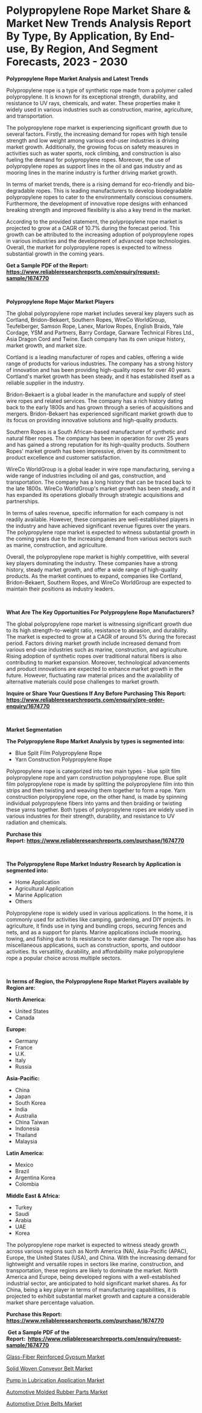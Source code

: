 <p><h1>Polypropylene Rope Market Share & Market New Trends Analysis Report By Type, By Application, By End-use, By Region, And Segment Forecasts, 2023 - 2030</h1></p><p><strong>Polypropylene Rope Market Analysis and Latest Trends</strong></p>
<p><p>Polypropylene rope is a type of synthetic rope made from a polymer called polypropylene. It is known for its exceptional strength, durability, and resistance to UV rays, chemicals, and water. These properties make it widely used in various industries such as construction, marine, agriculture, and transportation.</p><p>The polypropylene rope market is experiencing significant growth due to several factors. Firstly, the increasing demand for ropes with high tensile strength and low weight among various end-user industries is driving market growth. Additionally, the growing focus on safety measures in activities such as water sports, rock climbing, and construction is also fueling the demand for polypropylene ropes. Moreover, the use of polypropylene ropes as support lines in the oil and gas industry and as mooring lines in the marine industry is further driving market growth.</p><p>In terms of market trends, there is a rising demand for eco-friendly and bio-degradable ropes. This is leading manufacturers to develop biodegradable polypropylene ropes to cater to the environmentally conscious consumers. Furthermore, the development of innovative rope designs with enhanced breaking strength and improved flexibility is also a key trend in the market.</p><p>According to the provided statement, the polypropylene rope market is projected to grow at a CAGR of 10.7% during the forecast period. This growth can be attributed to the increasing adoption of polypropylene ropes in various industries and the development of advanced rope technologies. Overall, the market for polypropylene ropes is expected to witness substantial growth in the coming years.</p></p>
<p><strong>Get a Sample PDF of the Report:&nbsp; <a href="https://www.reliableresearchreports.com/enquiry/request-sample/1674770">https://www.reliableresearchreports.com/enquiry/request-sample/1674770</a></strong></p>
<p>&nbsp;</p>
<p><strong>Polypropylene Rope Major Market Players</strong></p>
<p><p>The global polypropylene rope market includes several key players such as Cortland, Bridon-Bekaert, Southern Ropes, WireCo WorldGroup, Teufelberger, Samson Rope, Lanex, Marlow Ropes, English Braids, Yale Cordage, YSM and Partners, Barry Cordage, Garware Technical Fibres Ltd., Asia Dragon Cord and Twine. Each company has its own unique history, market growth, and market size.</p><p>Cortland is a leading manufacturer of ropes and cables, offering a wide range of products for various industries. The company has a strong history of innovation and has been providing high-quality ropes for over 40 years. Cortland's market growth has been steady, and it has established itself as a reliable supplier in the industry.</p><p>Bridon-Bekaert is a global leader in the manufacture and supply of steel wire ropes and related services. The company has a rich history dating back to the early 1800s and has grown through a series of acquisitions and mergers. Bridon-Bekaert has experienced significant market growth due to its focus on providing innovative solutions and high-quality products.</p><p>Southern Ropes is a South African-based manufacturer of synthetic and natural fiber ropes. The company has been in operation for over 25 years and has gained a strong reputation for its high-quality products. Southern Ropes' market growth has been impressive, driven by its commitment to product excellence and customer satisfaction.</p><p>WireCo WorldGroup is a global leader in wire rope manufacturing, serving a wide range of industries including oil and gas, construction, and transportation. The company has a long history that can be traced back to the late 1800s. WireCo WorldGroup's market growth has been steady, and it has expanded its operations globally through strategic acquisitions and partnerships.</p><p>In terms of sales revenue, specific information for each company is not readily available. However, these companies are well-established players in the industry and have achieved significant revenue figures over the years. The polypropylene rope market is expected to witness substantial growth in the coming years due to the increasing demand from various sectors such as marine, construction, and agriculture.</p><p>Overall, the polypropylene rope market is highly competitive, with several key players dominating the industry. These companies have a strong history, steady market growth, and offer a wide range of high-quality products. As the market continues to expand, companies like Cortland, Bridon-Bekaert, Southern Ropes, and WireCo WorldGroup are expected to maintain their positions as industry leaders.</p></p>
<p>&nbsp;</p>
<p><strong>What Are The Key Opportunities For Polypropylene Rope Manufacturers?</strong></p>
<p><p>The global polypropylene rope market is witnessing significant growth due to its high strength-to-weight ratio, resistance to abrasion, and durability. The market is expected to grow at a CAGR of around 5% during the forecast period. Factors driving market growth include increased demand from various end-use industries such as marine, construction, and agriculture. Rising adoption of synthetic ropes over traditional natural fibers is also contributing to market expansion. Moreover, technological advancements and product innovations are expected to enhance market growth in the future. However, fluctuating raw material prices and the availability of alternative materials could pose challenges to market growth.</p></p>
<p><strong>Inquire or Share Your Questions If Any Before Purchasing This Report: <a href="https://www.reliableresearchreports.com/enquiry/pre-order-enquiry/1674770">https://www.reliableresearchreports.com/enquiry/pre-order-enquiry/1674770</a></strong></p>
<p>&nbsp;</p>
<p><strong>Market Segmentation</strong></p>
<p><strong>The Polypropylene Rope Market Analysis by types is segmented into:</strong></p>
<p><ul><li>Blue Split Film Polypropylene Rope</li><li>Yarn Construction Polypropylene Rope</li></ul></p>
<p><p>Polypropylene rope is categorized into two main types - blue split film polypropylene rope and yarn construction polypropylene rope. Blue split film polypropylene rope is made by splitting the polypropylene film into thin strips and then twisting and weaving them together to form a rope. Yarn construction polypropylene rope, on the other hand, is made by spinning individual polypropylene fibers into yarns and then braiding or twisting these yarns together. Both types of polypropylene ropes are widely used in various industries for their strength, durability, and resistance to UV radiation and chemicals.</p></p>
<p><strong>Purchase this Report:&nbsp;<a href="https://www.reliableresearchreports.com/purchase/1674770">https://www.reliableresearchreports.com/purchase/1674770</a></strong></p>
<p>&nbsp;</p>
<p><strong>The Polypropylene Rope Market Industry Research by Application is segmented into:</strong></p>
<p><ul><li>Home Application</li><li>Agricultural Application</li><li>Marine Application</li><li>Others</li></ul></p>
<p><p>Polypropylene rope is widely used in various applications. In the home, it is commonly used for activities like camping, gardening, and DIY projects. In agriculture, it finds use in tying and bundling crops, securing fences and nets, and as a support for plants. Marine applications include mooring, towing, and fishing due to its resistance to water damage. The rope also has miscellaneous applications, such as construction, sports, and outdoor activities. Its versatility, durability, and affordability make polypropylene rope a popular choice across multiple sectors.</p></p>
<p>&nbsp;</p>
<p><strong>In terms of Region, the Polypropylene Rope Market Players available by Region are:</strong></p>
<p>
    <p> <strong> North America: </strong>
        <ul>
            <li>United States</li>
            <li>Canada</li>
        </ul>
        </p> 
    <p> <strong> Europe: </strong>
        <ul>
            <li>Germany</li>
            <li>France</li>
            <li>U.K.</li>
            <li>Italy</li>
            <li>Russia</li>
        </ul>
        </p> 
    <p> <strong> Asia-Pacific: </strong>
        <ul>
            <li>China</li>
            <li>Japan</li>
            <li>South Korea</li>
            <li>India</li>
            <li>Australia</li>
            <li>China Taiwan</li>
            <li>Indonesia</li>
            <li>Thailand</li>
            <li>Malaysia</li>
        </ul>
        </p> 
    <p> <strong> Latin America: </strong>
        <ul>
            <li>Mexico</li>
            <li>Brazil</li>
            <li>Argentina Korea</li>
            <li>Colombia</li>
        </ul>
        </p> 
    <p> <strong> Middle East & Africa: </strong>
        <ul>
            <li>Turkey</li>
            <li>Saudi</li>
            <li>Arabia</li>
            <li>UAE</li>
            <li>Korea</li>
        </ul>
    </p>
    </p>
<p><p>The polypropylene rope market is expected to witness steady growth across various regions such as North America (NA), Asia-Pacific (APAC), Europe, the United States (USA), and China. With the increasing demand for lightweight and versatile ropes in sectors like marine, construction, and transportation, these regions are likely to dominate the market. North America and Europe, being developed regions with a well-established industrial sector, are anticipated to hold significant market shares. As for China, being a key player in terms of manufacturing capabilities, it is projected to exhibit substantial market growth and capture a considerable market share percentage valuation.</p></p>
<p><strong>Purchase this Report: <a href="https://www.reliableresearchreports.com/purchase/1674770">https://www.reliableresearchreports.com/purchase/1674770</a></strong></p>
<p>&nbsp;<strong>Get a Sample PDF of the Report:&nbsp;&nbsp;<a href="https://www.reliableresearchreports.com/enquiry/request-sample/1674770">https://www.reliableresearchreports.com/enquiry/request-sample/1674770</a></strong></p>
<p><strong></strong></p>
<p><p><a href="https://medium.com/@erickasauer/decoding-glass-fiber-reinforced-gypsum-market-metrics-market-share-trends-and-growth-patterns-83540bcf806d">Glass-Fiber Reinforced Gypsum Market</a></p><p><a href="https://www.linkedin.com/pulse/solid-woven-conveyor-belt-market-size-share-global-analysis/">Solid Woven Conveyor Belt Market</a></p><p><a href="https://medium.com/@williammann19/pump-in-lubrication-application-market-focuses-on-market-share-size-and-projected-forecast-till-596499cf67d3">Pump in Lubrication Application Market</a></p><p><a href="https://www.linkedin.com/pulse/automotive-molded-rubber-parts-market-size-share-global/">Automotive Molded Rubber Parts Market</a></p><p><a href="https://www.linkedin.com/pulse/automotive-drive-belts-market-size-share-amp-trends-analysis/">Automotive Drive Belts Market</a></p></p>